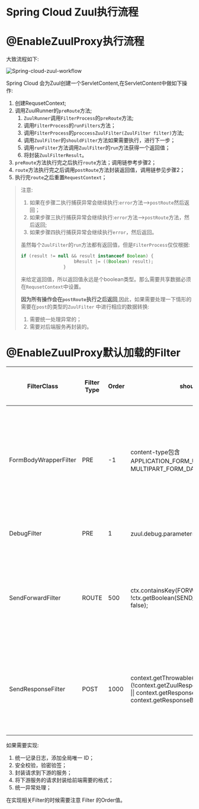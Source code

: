 # Spring Cloud Zuul执行流程

# @EnableZuulProxy执行流程

大致流程如下:

![Spring-cloud-zuul-workflow](/Users/chenkun/Documents/学习/notbook/imgs/Spring-Cloud-Zuul-WorkFlow.png)

Spring Cloud 会为Zuul创建一个ServletContent,在ServletContent中做如下操作:

1. 创建RequsetContext;
2. 调用ZuulRunner的`preRoute`方法;
   1. `ZuulRunner`调用`FilterProcess`的`preRoute`方法;
   2. 调用`FilterProcess`的`runFilters`方法；
   3. 调用`FilterProcess`的`proccessZuulFilter(ZuulFilter filter)`方法;
   4. 调用`ZuulFilter`的`shouldFilter`方法如果需要执行，进行下一步；
   5. 调用`runFilter`方法调用`ZuulFilter`的`run`方法获得一个返回值；
   6. 将封装`ZuulFilterResult`。
3. `preRoute`方法执行完之后执行`route`方法；调用链参考步骤2；
4. `route`方法执行完之后调用`postRoute`方法封装返回值，调用链参见步骤2；
5. 执行完`route`之后重置`RequestContext`；

> 注意:
>
> 1. 如果在步骤二执行捕获异常会继续执行:`error`方法—>`postRoute`然后返回；
> 2. 如果步骤三执行捕获异常会继续执行:`error`方法—>`postRoute`方法，然后返回;
> 3. 如果步骤四执行捕获异常会继续执行`error`，然后返回。
>
> 虽然每个`ZuulFilter`的`run`方法都有返回值，但是`FilterProcess`仅仅根据:
>
> ```java
> if (result != null && result instanceof Boolean) {
>                     bResult |= ((Boolean) result);
>                 }
> ```
>
> 来给定返回值，所以返回值永远是个boolean类型。那么需要共享数据必须在`RequsetContext`中设置。
>
> **因为所有操作会在`postRoute`执行之后返回**,因此，如果需要处理一下情形的需要在`post`的类型的`ZuulFilter` 中进行相应的数据转换:
>
> 1. 需要统一处理异常的；
> 2. 需要对后端服务再封装的。



# @EnableZuulProxy默认加载的Filter

| FilterClass           | Filter Type | Order | shouldFilter                                                 | 处理逻辑                 | 备注                 |
| --------------------- | ----------- | ----- | ------------------------------------------------------------ | ------------------------ | -------------------- |
| FormBodyWrapperFilter | PRE         | -1    | content-type包含APPLICATION_FORM_URLENCODED和MULTIPART_FORM_DATA | 将这两种请求格式进行封装 |                      |
| DebugFilter           | PRE         | 1     | zuul.debug.parameter=true时触发                              | 打印日志                 |                      |
| SendForwardFilter     | ROUTE       | 500   | ctx.containsKey(FORWARD_TO_KEY)       && !ctx.getBoolean(SEND_FORWARD_FILTER_RAN, false); |                          | 请求封装在这之前封装 |
| SendResponseFilter    | POST        | 1000  | context.getThrowable() == null       && (!context.getZuulResponseHeaders().isEmpty()          \|\| context.getResponseDataStream() != null          \|\| context.getResponseBody() != null) | 将响应写回给客户端       | 响应封装在这之前结束 |

如果需要实现:

1. 统一记录日志，添加全局唯一 ID；
2. 安全校验，验密验签；
3. 封装请求到下游的服务；
4. 将下游服务的请求封装给前端需要的格式；
5. 统一异常处理；

在实现相关Filter的时候需要注意 Filter 的Order值。